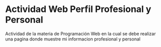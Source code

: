 # Actividad Web Perfil Profesional y Personal

Actividad de la materia de Programación Web en la cual se debe realizar
una pagina donde muestre mi informacion profesional y personal